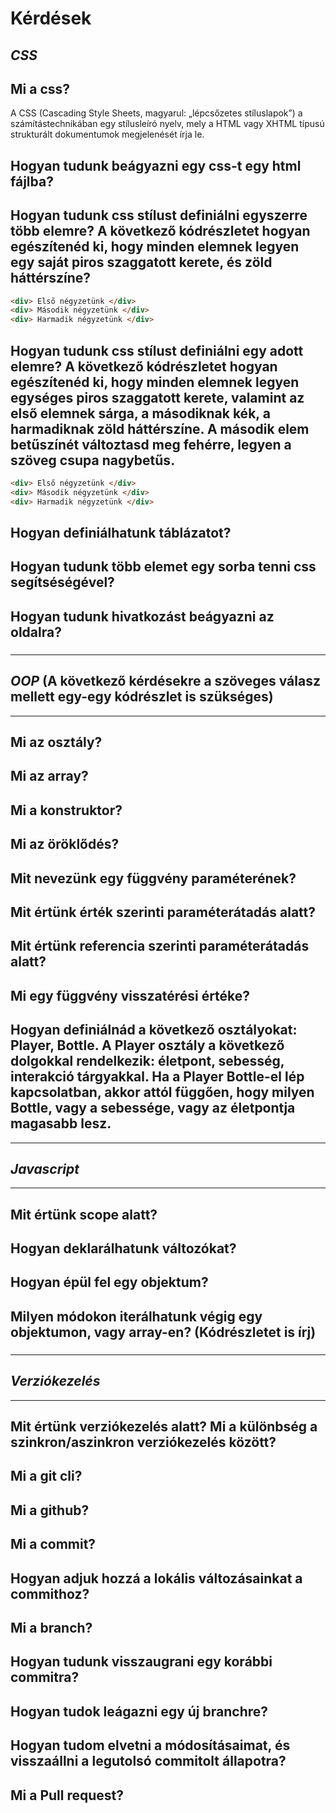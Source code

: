 # Kérdések
## **_CSS_**
## Mi a css?
A CSS (Cascading Style Sheets, magyarul: „lépcsőzetes stíluslapok”) a számítástechnikában egy stílusleíró nyelv, mely a HTML vagy XHTML típusú strukturált dokumentumok megjelenését írja le.
### 
## Hogyan tudunk beágyazni egy css-t egy html fájlba?
###
## Hogyan tudunk css stílust definiálni egyszerre több elemre? A következő kódrészletet hogyan egészítenéd ki, hogy minden elemnek legyen egy saját piros szaggatott kerete, és zöld háttérszíne? 
```html 
<div> Első négyzetünk </div>
<div> Második négyzetünk </div>
<div> Harmadik négyzetünk </div>
```
## Hogyan tudunk css stílust definiálni egy adott elemre? A következő kódrészletet hogyan egészítenéd ki, hogy minden elemnek legyen egységes piros szaggatott kerete, valamint az első elemnek sárga, a másodiknak kék, a harmadiknak zöld háttérszíne. A második elem betűszínét változtasd meg fehérre, legyen a szöveg csupa nagybetűs.
```html 
<div> Első négyzetünk </div>
<div> Második négyzetünk </div>
<div> Harmadik négyzetünk </div>
```
## Hogyan definiálhatunk táblázatot?
###
## Hogyan tudunk több elemet egy sorba tenni css segítséségével?
###
## Hogyan tudunk hivatkozást beágyazni az oldalra?
###
---
## **_OOP_** (A következő kérdésekre a szöveges válasz mellett egy-egy kódrészlet is szükséges)
---
## Mi az osztály?
### 
## Mi az array?
###
## Mi a konstruktor?
###
## Mi az öröklődés?
###
## Mit nevezünk egy függvény paraméterének?
### 
## Mit értünk érték szerinti paraméterátadás alatt?
###
## Mit értünk referencia szerinti paraméterátadás alatt?
###
## Mi egy függvény visszatérési értéke?
###
## Hogyan definiálnád a következő osztályokat: Player, Bottle. A Player osztály a következő dolgokkal rendelkezik: életpont, sebesség, interakció tárgyakkal. Ha a Player Bottle-el lép kapcsolatban, akkor attól függően, hogy milyen Bottle, vagy a sebessége, vagy az életpontja magasabb lesz.

---
## **_Javascript_**
---
## Mit értünk scope alatt?
###
## Hogyan deklarálhatunk változókat?
###
## Hogyan épül fel egy objektum?
###
## Milyen módokon iterálhatunk végig egy objektumon, vagy array-en? (Kódrészletet is írj)
###

---
## **_Verziókezelés_**
---
## Mit értünk verziókezelés alatt? Mi a különbség a szinkron/aszinkron verziókezelés között?
###
## Mi a git cli?
###
## Mi a github?
###
## Mi a commit?
###
## Hogyan adjuk hozzá a lokális változásainkat a commithoz?
###
## Mi a branch?
###
## Hogyan tudunk visszaugrani egy korábbi commitra?
###
## Hogyan tudok leágazni egy új branchre?
###
## Hogyan tudom elvetni a módosításaimat, és visszaállni a legutolsó commitolt állapotra?
###
## Mi a Pull request?
###
